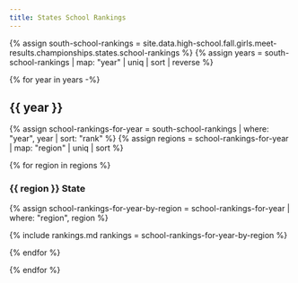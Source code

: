 ```yaml
---
title: States School Rankings
---
```


{% assign south-school-rankings = site.data.high-school.fall.girls.meet-results.championships.states.school-rankings %}
{% assign years = south-school-rankings | map: "year" | uniq | sort | reverse %}

{% for year in years -%}

## {{ year }}

{% assign school-rankings-for-year = south-school-rankings | where: "year", year | sort: "rank" %}
{% assign regions = school-rankings-for-year | map: "region" | uniq | sort %}

{% for region in regions %}

### {{ region }} State

{% assign school-rankings-for-year-by-region = school-rankings-for-year | where: "region", region %}

{% include rankings.md
    rankings = school-rankings-for-year-by-region %}

{% endfor %}

{% endfor %}
